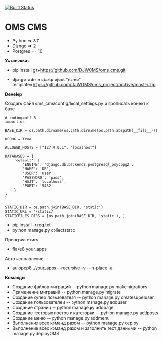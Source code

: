 [![Build Status](https://travis-ci.org/DJWOMS/WomsTeam.svg?branch=master)](https://travis-ci.org/DJWOMS/WomsTeam)

# OMS CMS
 
- Python => 3.7
- Django => 2
- Postgres == 10

**Установка:**

- pip install git+https://github.com/DJWOMS/oms_cms.git

- django-admin startproject "name" --template=https://github.com/DJWOMS/oms_project/archive/master.zip

**Develop**

Создать файл oms_cms/config/local_settings.py и прописать конект к базе
````
# coding=utf-8
import os

BASE_DIR = os.path.dirname(os.path.dirname(os.path.abspath(__file__)))

DEBUG = True

ALLOWED_HOSTS = ["127.0.0.1", "localhost"]

DATABASES = {
    'default': {
        'ENGINE': 'django.db.backends.postgresql_psycopg2',
        'NAME': 'DB',
        'USER': 'user',
        'PASSWORD': 'pass',
        'HOST': 'localhost',
        'PORT': '5432',
    }
}


STATIC_DIR = os.path.join(BASE_DIR, 'static')
STATIC_URL = '/static/'
STATICFILES_DIRS = [os.path.join(BASE_DIR, 'static'), ]
````
- pip install -r req.txt
- python manage.py collectstatic

Проверка стиля
- flake8 your_apps

Авто исправление
- autopep8 ./your_apps --recursive -v --in-place -a

**Команды**
- Создание файлов миграций
-- python manage.py makemigrations
- Применение миграций
-- python manage.py migrate
- Создание супер пользователя
-- python manage.py createsuperuser
- Создание пользователей
-- python manage.py adduser
- Создание страниц
-- python manage.py addpage
- Создание тестовых постов и категории
-- python manage.py addposts
- Создание меню
-- python manage.py addmenu
- Выполнение всех команд разом
-- python manage.py deploy
- Выполнение всех команд разом и заполнить тест данными
-- python manage.py deployOMS



